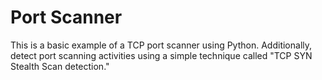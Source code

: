 # Port Scanner

This is a basic example of a TCP port scanner using Python. Additionally, detect port scanning activities using a simple technique called "TCP SYN Stealth Scan detection."
